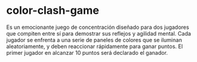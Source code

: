 # color-clash-game
Es un emocionante juego de concentración diseñado para dos jugadores que compiten entre sí para demostrar sus reflejos y agilidad mental. Cada jugador se enfrenta a una serie de paneles de colores que se iluminan aleatoriamente, y deben reaccionar rápidamente para ganar puntos. El primer jugador en alcanzar 10 puntos será declarado el ganador.
